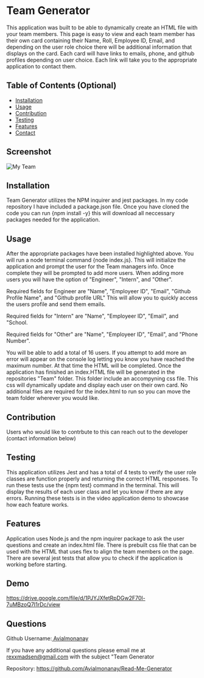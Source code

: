 # Team Generator        
This application was built to be able to dynamically create an HTML file with your team members. This page is easy to view and each team member has their own card containing their Name, Roll, Employee ID, Email, and depending on the user role choice there will be additional information that displays on the card. Each card will have links to emails, phone, and github profiles depending on user choice. Each link will take you to the appropriate application to contact them.  


## Table of Contents (Optional)

- [Installation](#installation)
- [Usage](#usage)
- [Contribution](#contribution)
- [Testing](#testing)
- [Features](#features)
- [Contact](#questions)

## Screenshot
![My Team](https://user-images.githubusercontent.com/108016215/193398549-2334f268-67bf-4717-882b-bbd06ef455fd.PNG)

## Installation
Team Generator utilizes the NPM inquirer and jest  packages. In my code repository I have included a package.json file. Once you have cloned the code you can run {npm install -y} this will download all neccessary packages needed for the application.

## Usage
After the appropriate packages have been installed highlighted above. You will run a node terminal command {node index.js}. This will initialize the application and prompt the user for the Team managers info. Once complete they will be prompted to add more users. When adding more users you will have the option of "Engineer", "Intern", and "Other". 

Required fields for Engineer are "Name", "Employeer ID", "Email", "Github Profile Name", and "Github profile URL" This will allow you to quickly access the users profile and send them emails. 

Required fields for "Intern" are "Name", "Employeer ID", "Email", and "School. 

Required fields for "Other" are "Name", "Employeer ID", "Email", and "Phone Number". 

You will be able to add a total of 16 users. If you attempt to add more an error will appear on the console log letting you know you have reached the maximum number. At that time the HTML will be completed. Once the application has finished an index.HTML file will be generated in the repositories "Team" folder. This folder include an accompyning css file. This css will dynamically update and display each user on their own card. No additional files are required for the index.html to run so you can move the team folder wherever you would like.

## Contribution
Users who would like to contrbute to this can reach out to the developer (contact information below)

## Testing
This application utilizes Jest and has a total of 4 tests to verify the user role classes are function properly and returning the correct HTML responses. To run these tests use the {npm test} command in the terminal. This will display the results of each user class and let you know if there are any errors. Running these tests is in the video application demo to showcase how each feature works.

## Features
Application uses Node.js and the npm inquirer package to ask the user questions and create an index.html file. There is prebuilt css file that can be used with the HTML that uses flex to align the team members on the page. There are several jest  tests that allow you to check if the application is working before starting.

## Demo
https://drive.google.com/file/d/1PJYJXfetRpDGw2F70l-7uMBzoQ7I1rDc/view

## Questions
Github Username:[ Avialmonanay](https://github.com/Avialmonanay)

If you have any additional questions please email me at rexxmadsen@gmail.com with the subject "Team Generator

Repository: https://github.com/Avialmonanay/Read-Me-Generator

